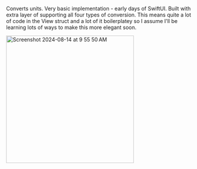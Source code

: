 Converts units. Very basic implementation - early days of SwiftUI. Built with extra layer of supporting all four types of conversion. This means quite a lot of code in the View struct and a lot of it boilerplatey so I assume I'll be learning lots of ways to make this more elegant soon.

<img width="345" alt="Screenshot 2024-08-14 at 9 55 50 AM" src="https://github.com/user-attachments/assets/55114252-5545-42c6-84ad-9e57a2f9b39e">
